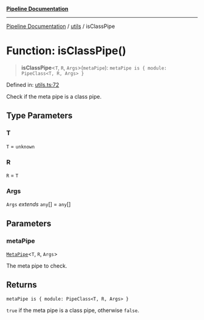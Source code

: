 [**Pipeline Documentation**](../../README.md)

***

[Pipeline Documentation](../../README.md) / [utils](../README.md) / isClassPipe

# Function: isClassPipe()

> **isClassPipe**\<`T`, `R`, `Args`\>(`metaPipe`): `metaPipe is { module: PipeClass<T, R, Args> }`

Defined in: [utils.ts:72](https://github.com/stonemjs/pipeline/blob/2eff0e8e1fb564de78ed833206823c91f7932eb4/src/utils.ts#L72)

Check if the meta pipe is a class pipe.

## Type Parameters

### T

`T` = `unknown`

### R

`R` = `T`

### Args

`Args` *extends* `any`[] = `any`[]

## Parameters

### metaPipe

[`MetaPipe`](../../declarations/interfaces/MetaPipe.md)\<`T`, `R`, `Args`\>

The meta pipe to check.

## Returns

`metaPipe is { module: PipeClass<T, R, Args> }`

`true` if the meta pipe is a class pipe, otherwise `false`.
